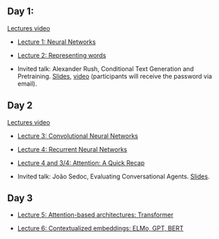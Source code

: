 ## Day 1:
[Lectures video](https://echo360.org/lesson/de43935b-34a4-492d-bae6-c2c97a189b1c/classroom)
  * [Lecture 1: Neural Networks](https://docs.google.com/presentation/d/1NlNsgNPN2MiVWW8HOIk2CWi_IkXPnHHTV8MGmQEmMss/edit?usp=sharing)
  
  * [Lecture 2: Representing words](https://docs.google.com/presentation/d/12MFFqeaMw8uaME_eqVjx9Ua29V8HoG1GhOSpJ_Y0nP4/edit?usp=sharing)

  * Invited talk: Alexander Rush, Conditional Text Generation and Pretraining. [Slides](Alexander%20Rush.%20Conditional%20Text%20Generation%20and%20Pretraining.pdf), [video](https://uml.mediasite.com/Mediasite/Play/9b77f879b01a4679a5122f109957506d1d) (participants will receive the password via email).

## Day 2
[Lectures video](https://echo360.org/lesson/fd9e1cec-bcc9-4b7e-a627-69a5e6a41f48/classroom)
  * [Lecture 3: Convolutional Neural Networks](https://docs.google.com/presentation/d/1G60Wv4eEpcouO2848A-8KxDAz4C7-mS1BpsEg2msKsk/edit?usp=sharing)

  * [Lecture 4: Recurrent Neural Networks](https://docs.google.com/presentation/d/1FRWbtzmaSj-adKm_QLRYZntI6BJYrgcnTYxhP-O2hJY/edit?usp=sharing)

  * [Lecture 4 and 3/4: Attention: A Quick Recap](https://docs.google.com/presentation/d/1_PLMA-c_hSs_0tS10yVU1kX4N6gLMXmy6vZCE8chWEk/edit?usp=sharing)

  * Invited talk: João Sedoc, Evaluating Conversational Agents. [Slides](Joao%20Sedoc.%20Evaluating%20Conversational%20Agents.pdf).

## Day 3

  * [Lecture 5: Attention-based architectures: Transformer](https://docs.google.com/presentation/d/1cg18KSHtgtkewC5srMuRTGuFL8k3rmaweuwlINSLXbs/edit?usp=sharing)

  * [Lecture 6: Contextualized embeddings: ELMo, GPT, BERT](https://docs.google.com/presentation/d/14dsuG-btGgvQ6IUF2ZNRjRZ9qma1oQCUrVuFcn5vVAw/edit?usp=sharing)
